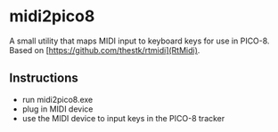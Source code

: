 # midi2pico8

A small utility that maps MIDI input to keyboard keys for use in PICO-8. Based on [https://github.com/thestk/rtmidi](RtMidi).

## Instructions

 * run midi2pico8.exe
 * plug in MIDI device
 * use the MIDI device to input keys in the PICO-8 tracker

